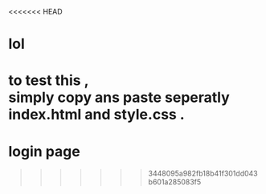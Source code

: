 <<<<<<< HEAD
# lol
to test this ,
<br>
 simply copy ans paste seperatly index.html and style.css .
=======
# login page
>>>>>>> 3448095a982fb18b41f301dd043b601a285083f5
